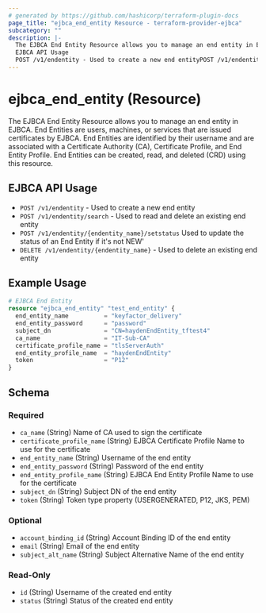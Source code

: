 ```yaml
---
# generated by https://github.com/hashicorp/terraform-plugin-docs
page_title: "ejbca_end_entity Resource - terraform-provider-ejbca"
subcategory: ""
description: |-
  The EJBCA End Entity Resource allows you to manage an end entity in EJBCA. End Entities are users, machines, or services that are issued certificates by EJBCA. End Entities are identified by their username and are associated with a Certificate Authority (CA), Certificate Profile, and End Entity Profile. End Entities can be created, read, and deleted (CRD) using this resource.
  EJBCA API Usage
  POST /v1/endentity - Used to create a new end entityPOST /v1/endentity/search - Used to read and delete an existing end entityPOST /v1/endentity/{endentity_name}/setstatus Used to update the status of an End Entity if it's not NEW'DELETE /v1/endentity/{endentity_name} - Used to delete an existing end entity
---
```


# ejbca_end_entity (Resource)

The EJBCA End Entity Resource allows you to manage an end entity in EJBCA. End Entities are users, machines, or services that are issued certificates by EJBCA. End Entities are identified by their username and are associated with a Certificate Authority (CA), Certificate Profile, and End Entity Profile. End Entities can be created, read, and deleted (CRD) using this resource.

## EJBCA API Usage
* `POST /v1/endentity` - Used to create a new end entity
* `POST /v1/endentity/search` - Used to read and delete an existing end entity
* `POST /v1/endentity/{endentity_name}/setstatus` Used to update the status of an End Entity if it's not NEW'
* `DELETE /v1/endentity/{endentity_name}` - Used to delete an existing end entity

## Example Usage

```terraform
# EJBCA End Entity
resource "ejbca_end_entity" "test_end_entity" {
  end_entity_name          = "keyfactor_delivery"
  end_entity_password      = "password"
  subject_dn               = "CN=haydenEndEntity_tftest4"
  ca_name                  = "IT-Sub-CA"
  certificate_profile_name = "tlsServerAuth"
  end_entity_profile_name  = "haydenEndEntity"
  token                    = "P12"
}
```

<!-- schema generated by tfplugindocs -->
## Schema

### Required

- `ca_name` (String) Name of CA used to sign the certificate
- `certificate_profile_name` (String) EJBCA Certificate Profile Name to use for the certificate
- `end_entity_name` (String) Username of the end entity
- `end_entity_password` (String) Password of the end entity
- `end_entity_profile_name` (String) EJBCA End Entity Profile Name to use for the certificate
- `subject_dn` (String) Subject DN of the end entity
- `token` (String) Token type property (USERGENERATED, P12, JKS, PEM)

### Optional

- `account_binding_id` (String) Account Binding ID of the end entity
- `email` (String) Email of the end entity
- `subject_alt_name` (String) Subject Alternative Name of the end entity

### Read-Only

- `id` (String) Username of the created end entity
- `status` (String) Status of the created end entity


